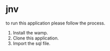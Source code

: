 # jnv
to run this application please follow the process.
1. Install the wamp.
2. Clone this application.
3. Import the sql file.

